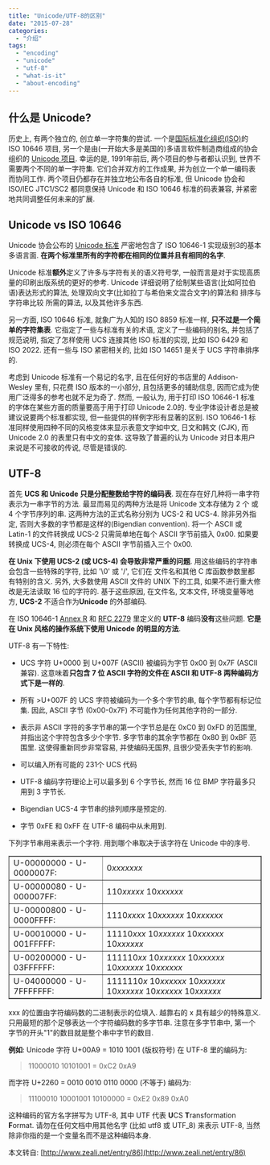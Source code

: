 ```yaml
---
title: "Unicode/UTF-8的区别"
date: "2015-07-28"
categories: 
  - "介绍"
tags: 
  - "encoding"
  - "unicode"
  - "utf-8"
  - "what-is-it"
  - "about-encoding"
---
```


## 什么是 Unicode?

历史上, 有两个独立的, 创立单一字符集的尝试. 一个是[国际标准化组织(ISO)](http://www.iso.ch/)的 ISO 10646 项目, 另一个是由(一开始大多是美国的)多语言软件制造商组成的协会组织的 [Unicode 项目](http://www.unicode.org/). 幸运的是, 1991年前后, 两个项目的参与者都认识到, 世界不需要两个不同的单一字符集. 它们合并双方的工作成果, 并为创立一个单一编码表而协同工作. 两个项目仍都存在并独立地公布各自的标准, 但 Unicode 协会和 ISO/IEC JTC1/SC2 都同意保持 Unicode 和 ISO 10646 标准的码表兼容, 并紧密地共同调整任何未来的扩展.

## Unicode vs ISO 10646

Unicode 协会公布的 [Unicode 标准](http://www.unicode.org/unicode/standard/standard.html) 严密地包含了 ISO 10646-1 实现级别3的基本多语言面. **在两个标准里所有的字符都在相同的位置并且有相同的名字**.

Unicode 标准**额外**定义了许多与字符有关的语义符号学, 一般而言是对于实现高质量的印刷出版系统的更好的参考. Unicode 详细说明了绘制某些语言(比如阿拉伯语)表达形式的算法, 处理双向文字(比如拉丁与希伯来文混合文字)的算法和 排序与字符串比较 所需的算法, 以及其他许多东西.

另一方面, ISO 10646 标准, 就象广为人知的 ISO 8859 标准一样, **只不过是一个简单的字符集表**. 它指定了一些与标准有关的术语, 定义了一些编码的别名, 并包括了规范说明, 指定了怎样使用 UCS 连接其他 ISO 标准的实现, 比如 ISO 6429 和 ISO 2022. 还有一些与 ISO 紧密相关的, 比如 ISO 14651 是关于 UCS 字符串排序的.

考虑到 Unicode 标准有一个易记的名字, 且在任何好的书店里的 Addison-Wesley 里有, 只花费 ISO 版本的一小部分, 且包括更多的辅助信息, 因而它成为使用广泛得多的参考也就不足为奇了. 然而, 一般认为, 用于打印 ISO 10646-1 标准的字体在某些方面的质量要高于用于打印 Unicode 2.0的. 专业字体设计者总是被建议说要两个标准都实现, 但一些提供的样例字形有显著的区别. ISO 10646-1 标准同样使用四种不同的风格变体来显示表意文字如中文, 日文和韩文 (CJK), 而 Unicode 2.0 的表里只有中文的变体. 这导致了普遍的认为 Unicode 对日本用户来说是不可接收的传说, 尽管是错误的.

## UTF-8

首先 **UCS 和 Unicode 只是分配整数给字符的编码表**. 现在存在好几种将一串字符表示为一串字节的方法. 最显而易见的两种方法是将 Unicode 文本存储为 2 个 或 4 个字节序列的串. 这两种方法的正式名称分别为 UCS-2 和 UCS-4. 除非另外指定, 否则大多数的字节都是这样的(Bigendian convention). 将一个 ASCII 或 Latin-1 的文件转换成 UCS-2 只需简单地在每个 ASCII 字节前插入 0x00. 如果要转换成 UCS-4, 则必须在每个 ASCII 字节前插入三个 0x00.

**在 Unix 下使用 UCS-2 (或 UCS-4) 会导致非常严重的问题**. 用这些编码的字符串会包含一些特殊的字符, 比如 '\\0' 或 '/', 它们在 文件名和其他 C 库函数参数里都有特别的含义. 另外, 大多数使用 ASCII 文件的 UNIX 下的工具, 如果不进行重大修改是无法读取 16 位的字符的. 基于这些原因, 在文件名, 文本文件, 环境变量等地方, **UCS-2** 不适合作为**Unicode** 的外部编码.

在 ISO 10646-1 [Annex R](http://www.cl.cam.ac.uk/~mgk25/ucs/ISO-10646-UTF-8.html) 和 [RFC 2279](ftp://ftp.funet.fi/mirrors/nic.nordu.net/rfc/rfc2279.txt) 里定义的 **UTF-8** 编码**没有**这些问题. **它是在 Unix 风格的操作系统下使用 Unicode 的明显的方法**.

UTF-8 有一下特性:

- UCS 字符 U+0000 到 U+007F (ASCII) 被编码为字节 0x00 到 0x7F (ASCII 兼容). 这意味着**只包含 7 位 ASCII 字符的文件在 ASCII 和 UTF-8 两种编码方式下是一样的**.
    
- 所有 >U+007F 的 UCS 字符被编码为一个多个字节的串, 每个字节都有标记位集. 因此, ASCII 字节 (0x00-0x7F) 不可能作为任何其他字符的一部分.
    
- 表示非 ASCII 字符的多字节串的第一个字节总是在 0xC0 到 0xFD 的范围里, 并指出这个字符包含多少个字节. 多字节串的其余字节都在 0x80 到 0xBF 范围里. 这使得重新同步非常容易, 并使编码无国界, 且很少受丢失字节的影响.
    
- 可以编入所有可能的 231个 UCS 代码
    
- UTF-8 编码字符理论上可以最多到 6 个字节长, 然而 16 位 BMP 字符最多只用到 3 字节长.
    
- Bigendian UCS-4 字节串的排列顺序是预定的.
    
- 字节 0xFE 和 0xFF 在 UTF-8 编码中从未用到.
    

下列字节串用来表示一个字符. 用到哪个串取决于该字符在 Unicode 中的序号.

<table border="1"><tbody><tr><td>U-00000000 - U-0000007F:</td><td>0<em>xxxxxxx</em></td></tr><tr><td>U-00000080 - U-000007FF:</td><td>110<em>xxxxx</em> 10<em>xxxxxx</em></td></tr><tr><td>U-00000800 - U-0000FFFF:</td><td>1110<em>xxxx</em> 10<em>xxxxxx</em> 10<em>xxxxxx</em></td></tr><tr><td>U-00010000 - U-001FFFFF:</td><td>11110<em>xxx</em> 10<em>xxxxxx</em> 10<em>xxxxxx</em> 10<em>xxxxxx</em></td></tr><tr><td>U-00200000 - U-03FFFFFF:</td><td>111110<em>xx</em> 10<em>xxxxxx</em> 10<em>xxxxxx</em> 10<em>xxxxxx</em> 10<em>xxxxxx</em></td></tr><tr><td>U-04000000 - U-7FFFFFFF:</td><td>1111110<em>x</em> 10<em>xxxxxx</em> 10<em>xxxxxx</em> 10<em>xxxxxx</em> 10<em>xxxxxx</em> 10<em>xxxxxx</em></td></tr></tbody></table>

xxx 的位置由字符编码数的二进制表示的位填入. 越靠右的 x 具有越少的特殊意义. 只用最短的那个足够表达一个字符编码数的多字节串. 注意在多字节串中, 第一个字节的开头"1"的数目就是整个串中字节的数目.

**例如**: Unicode 字符 U+00A9 = 1010 1001 (版权符号) 在 UTF-8 里的编码为:

> 11000010 10101001 = 0xC2 0xA9

而字符 U+2260 = 0010 0010 0110 0000 (不等于) 编码为:

> 11100010 10001001 10100000 = 0xE2 0x89 0xA0

这种编码的官方名字拼写为 UTF-8, 其中 UTF 代表 **U**CS **T**ransformation **F**ormat. 请勿在任何文档中用其他名字 (比如 utf8 或 UTF\_8) 来表示 UTF-8, 当然除非你指的是一个变量名而不是这种编码本身.

本文转自: [http://www.zeali.net/entry/86](http://www.zeali.net/entry/86)
